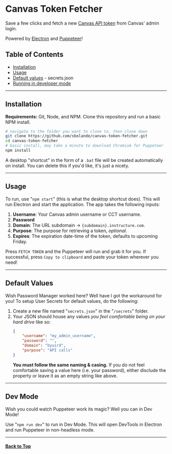 # Canvas Token Fetcher
Save a few clicks and fetch a new [Canvas API token](https://canvas.instructure.com/doc/api/file.oauth.html#manual-token-generation) from Canvas' admin login.

Powered by [Electron](https://www.electronjs.org/) and [Puppeteer](https://pptr.dev/)! 

## Table of Contents
- [Installation](#installation)
- [Usage](#usage)
- [Default values](#default-values) - secrets.json
- [Running in developer mode](#dev-mode)
----------
## Installation
**Requirements:** Git, Node, and NPM.
Clone this repository and run a basic NPM install.
```sh
# navigate to the folder you want to clone to, then clone down
git clone https://github.com/sbolande/canvas-token-fetcher.git
cd canvas-token-fetcher
# basic install, may take a minute to download Chromium for Puppeteer
npm install
```
A desktop "shortcut" in the form of a `.bat` file will be created automatically on install. You can delete this if you'd like, it's just a nicety. 

----------
## Usage
To run, use "`npm start`" (this is what the desktop shortcut does). This will run Electron and start the application.
The app takes the following inputs:
1. **Username**: Your Canvas admin username or CCT username.
2. **Password**
3. **Domain**: The URL subdomain -> `{subdomain}.instructure.com`.
4. **Purpose**: The purpose for retrieving a token, _optional_.
5. **Expires**: The expiration date-time of the token, defaults to upcoming Friday.

Press `FETCH TOKEN` and the Puppeteer will run and grab it for you. If successful, press `Copy to clipboard` and paste your token wherever you need!

----------
## Default Values
Wish Password Manager worked here? Well have I got the workaround for you! To setup User Secrets for default values, do the following:
1. Create a new file named "`secrets.json`" in the "`/secrets`" folder.
2. Your JSON should house any values _you feel comfortable being on your hard drive_ like so:
    ```json
    {
        "username": "my_admin_username",
        "password": "",
        "domain": "byuird",
        "purpose": "API calls"
    }
    ```
    **You must follow the same naming & casing.** If you do not feel comfortable saving a value here (i.e. your password), either disclude the property or leave it as an empty string like above.

----------
## Dev Mode
Wish you could watch Puppeteer work its magic? Well you can in Dev Mode!

Use "`npm run dev`" to run in Dev Mode. This will open DevTools in Electron and run Puppeteer in non-headless mode.

----------
#### [Back to Top](#table-of-contents)